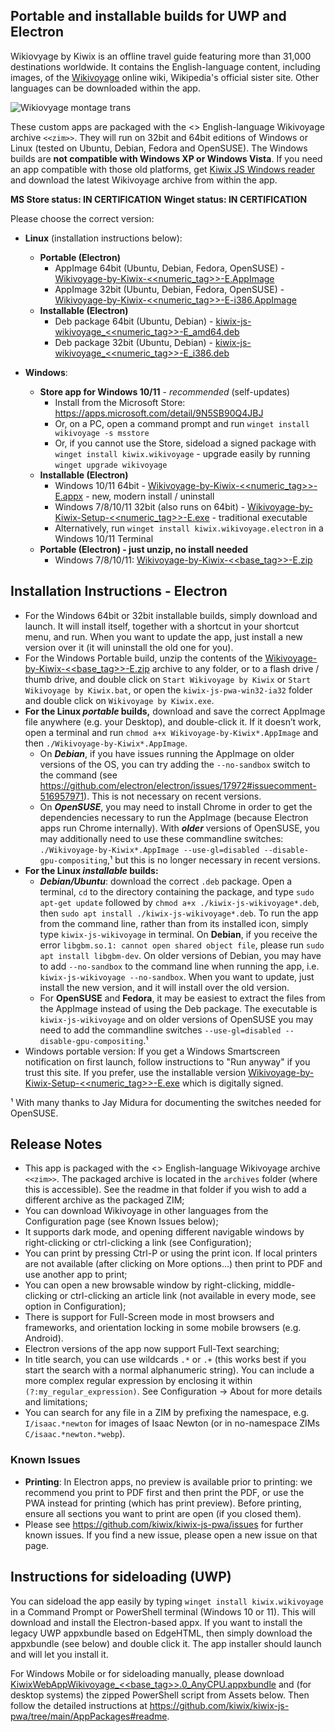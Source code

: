 ## Portable and installable builds for UWP and Electron

Wikiovyage by Kiwix is an offline travel guide featuring more than 31,000 destinations worldwide. It contains the English-language content, including images, of the [Wikivoyage](https://www.wikivoyage.org/) online wiki, Wikipedia's official sister site. Other languages can be downloaded within the app.

![Wikiovyage montage trans](https://user-images.githubusercontent.com/4304337/197711210-b17cdff0-dc40-4d25-ada8-25d2863fd4f0.png)

These custom apps are packaged with the <<date>> English-language Wikivoyage archive `<<zim>>`. They will run on 32bit and 64bit editions of Windows or Linux (tested on Ubuntu, Debian, Fedora and OpenSUSE). The Windows builds are **not compatible with Windows XP or Windows Vista**. If you need an app compatible with those old platforms, get [Kiwix JS Windows reader](https://kiwix.github.io/kiwix-js-pwa/kiwix-js-nwjs.html) and download the latest Wikivoyage archive from within the app.

**MS Store status: IN CERTIFICATION**
**Winget status: IN CERTIFICATION**

Please choose the correct version:

* **Linux** (installation instructions below):
  - **Portable (Electron)**
    + AppImage 64bit (Ubuntu, Debian, Fedora, OpenSUSE) - [Wikivoyage-by-Kiwix-<<numeric_tag>>-E.AppImage](https://github.com/kiwix/kiwix-js-pwa/releases/download/v<<base_tag>>-Wikivoyage/Wikivoyage-by-Kiwix-<<numeric_tag>>-E.AppImage)
    + AppImage 32bit (Ubuntu, Debian, Fedora, OpenSUSE) - [Wikivoyage-by-Kiwix-<<numeric_tag>>-E-i386.AppImage](https://github.com/kiwix/kiwix-js-pwa/releases/download/v<<base_tag>>-Wikivoyage/Wikivoyage-by-Kiwix-<<numeric_tag>>-E-i386.AppImage)
  - **Installable (Electron)**
    + Deb package 64bit (Ubuntu, Debian) - [kiwix-js-wikivoyage_<<numeric_tag>>-E_amd64.deb](https://github.com/kiwix/kiwix-js-pwa/releases/download/v<<base_tag>>-Wikivoyage/kiwix-js-wikivoyage_<<numeric_tag>>-E_amd64.deb)
    + Deb package 32bit (Ubuntu, Debian) - [kiwix-js-wikivoyage_<<numeric_tag>>-E_i386.deb](https://github.com/kiwix/kiwix-js-pwa/releases/download/v<<base_tag>>-Wikivoyage/kiwix-js-wikivoyage_<<numeric_tag>>-E_i386.deb)

* **Windows**:
  - **Store app for Windows 10/11** - _recommended_ (self-updates)
    + Install from the Microsoft Store: https://apps.microsoft.com/detail/9N5SB90Q4JBJ
    + Or, on a PC, open a command prompt and run `winget install wikivoyage -s msstore`
    + Or, if you cannot use the Store, sideload a signed package with `winget install kiwix.wikivoyage` - upgrade easily by running  `winget upgrade wikivoyage`
  - **Installable (Electron)**
    + Windows 10/11 64bit - [Wikivoyage-by-Kiwix-<<numeric_tag>>-E.appx](https://github.com/kiwix/kiwix-js-pwa/releases/download/v<<base_tag>>-Wikivoyage/Wikivoyage-by-Kiwix-<<numeric_tag>>-E.appx) - new, modern install / uninstall
    + Windows 7/8/10/11 32bit (also runs on 64bit) - [Wikivoyage-by-Kiwix-Setup-<<numeric_tag>>-E.exe](https://github.com/kiwix/kiwix-js-pwa/releases/download/v<<base_tag>>-Wikivoyage/Wikivoyage-by-Kiwix-Setup-<<numeric_tag>>-E.exe) - traditional executable
    + Alternatively, run `winget install kiwix.wikivoyage.electron` in a Windows 10/11 Terminal
  - **Portable (Electron) - just unzip, no install needed**
    + Windows 7/8/10/11: [Wikivoyage-by-Kiwix-<<base_tag>>-E.zip](https://github.com/kiwix/kiwix-js-pwa/releases/download/v<<base_tag>>-Wikivoyage/Wikivoyage-by-Kiwix-<<base_tag>>-E.zip)

## Installation Instructions - Electron

* For the Windows 64bit or 32bit installable builds, simply download and launch. It will install itself, together with a shortcut in your shortcut menu, and run. When you want to update the app, just install a new version over it (it will uninstall the old one for you).
* For the Windows Portable build, unzip the contents of the [Wikivoyage-by-Kiwix-<<base_tag>>-E.zip](https://github.com/kiwix/kiwix-js-pwa/releases/download/v<<base_tag>>-Wikivoyage/Wikivoyage-by-Kiwix-<<base_tag>>-E.zip) archive to any folder, or to a flash drive / thumb drive, and double click on `Start Wikivoyage by Kiwix` or `Start Wikivoyage by Kiwix.bat`, or open the `kiwix-js-pwa-win32-ia32` folder and double click on `Wikivoyage by Kiwix.exe`.
* **For the Linux _portable_ builds,** download and save the correct AppImage file anywhere (e.g. your Desktop), and double-click it. If it doesn’t work, open a terminal and run `chmod a+x Wikivoyage-by-Kiwix*.AppImage` and then `./Wikivoyage-by-Kiwix*.AppImage`.
  + On **_Debian_**, if you have issues running the AppImage on older versions of the OS, you can try adding the `--no-sandbox` switch to the command (see https://github.com/electron/electron/issues/17972#issuecomment-516957971). This is not necessary on recent versions.
  + On **_OpenSUSE_**, you may need to install Chrome in order to get the dependencies necessary to run the AppImage (because Electron apps run Chrome internally). With **_older_** versions of OpenSUSE, you may additionally need to use these commandline switches: `./Wikivoyage-by-Kiwix*.AppImage --use-gl=disabled --disable-gpu-compositing`,¹ but this is no longer necessary in recent versions.
* **For the Linux _installable_ builds:**
  + **_Debian/Ubuntu_**: download the correct `.deb` package. Open a terminal, `cd` to the directory containing the package, and type `sudo apt-get update` followed by `chmod a+x ./kiwix-js-wikivoyage*.deb`, then `sudo apt install ./kiwix-js-wikivoyage*.deb`. To run the app from the command line, rather than from its installed icon, simply type `kiwix-js-wikivoyage` in terminal. On **Debian**, if you receive the error `libgbm.so.1: cannot open shared object file`, please run `sudo apt install libgbm-dev`. On older versions of Debian, you may have to add `--no-sandbox` to the command line when running the app, i.e. `kiwix-js-wikivoyage --no-sandbox`. When you want to update, just install the new version, and it will install over the old version.
  + For **OpenSUSE** and **Fedora**, it may be easiest to extract the files from the AppImage instead of using the Deb package. The executable is `kiwix-js-wikivoyage` and on older versions of OpenSUSE you may need to add the commandline switches `--use-gl=disabled --disable-gpu-compositing`.¹
* Windows portable version: If you get a Windows Smartscreen notification on first launch, follow instructions to "Run anyway" if you trust this site. If you prefer, use the installable version [Wikivoyage-by-Kiwix-Setup-<<numeric_tag>>-E.exe](https://github.com/kiwix/kiwix-js-pwa/releases/download/v<<base_tag>>-Wikivoyage/Wikivoyage-by-Kiwix-Setup-<<numeric_tag>>-E.exe) which is digitally signed.

¹ With many thanks to Jay Midura for documenting the switches needed for OpenSUSE.

## Release Notes

* This app is packaged with the <<date>> English-language Wikivoyage archive `<<zim>>`. The packaged archive is located in the `archives` folder (where this is accessible). See the readme in that folder if you wish to add a different archive as the packaged ZIM;
* You can download Wikivoyage in other languages from the Configuration page (see Known Issues below);
* It supports dark mode, and opening different navigable windows by right-clicking or ctrl-clicking a link (see Configuration);
* You can print by pressing Ctrl-P or using the print icon. If local printers are not available (after clicking on More options...) then print to PDF and use another app to print;
* You can open a new browsable window by right-clicking, middle-clicking or ctrl-clicking an article link (not available in every mode, see option in Configuration);
* There is support for Full-Screen mode in most browsers and frameworks, and orientation locking in some mobile browsers (e.g. Android).
* Electron versions of the app now support Full-Text searching;
* In title search, you can use wildcards `.*` or `.+` (this works best if you start the search with a normal alphanumeric string). You can include a more complex regular expression by enclosing it within `(?:my_regular_expression)`. See Configuration -> About for more details and limitations;
* You can search for any file in a ZIM by prefixing the namespace, e.g. `I/isaac.*newton` for images of Isaac Newton (or in no-namespace ZIMs `C/isaac.*newton.*webp`).

### Known Issues

* **Printing**: In Electron apps, no preview is available prior to printing: we recommend you print to PDF first and then print the PDF, or use the PWA instead for printing (which has print preview). Before printing, ensure all sections you want to print are open (if you closed them).
* Please see https://github.com/kiwix/kiwix-js-pwa/issues for further known issues. If you find a new issue, please open a new issue on that page.

## Instructions for sideloading (UWP)

You can sideload the app easily by typing `winget install kiwix.wikivoyage` in a Command Prompt or PowerShell terminal (Windows 10 or 11). This will download and install the Electron-based appx. If you want to install the legacy UWP appxbundle based on EdgeHTML, then simply download the appxbundle (see below) and double click it. The app installer should launch and will let you install it.

For Windows Mobile or for sideloading manually, please download [KiwixWebAppWikivoyage_<<base_tag>>.0_AnyCPU.appxbundle](https://github.com/kiwix/kiwix-js-pwa/releases/download/v<<base_tag>>-Wikivoyage/KiwixWebAppWikivoyage_<<base_tag>>.0_AnyCPU.appxbundle) and (for desktop systems) the zipped PowerShell script from Assets below. Then follow the detailed instructions at https://github.com/kiwix/kiwix-js-pwa/tree/main/AppPackages#readme.
